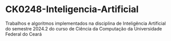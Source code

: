 # CK0248-Inteligencia-Artificial
Trabalhos e algoritmos implementados na disciplina de Inteligência Artificial do semestre 2024.2 do curso de Ciência da Computação da Universidade Federal do Ceará
